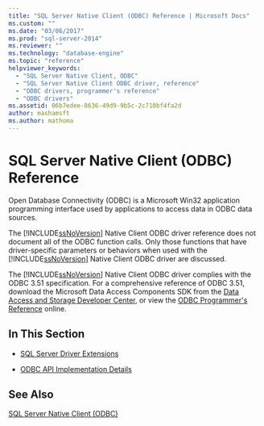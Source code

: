 ```yaml
---
title: "SQL Server Native Client (ODBC) Reference | Microsoft Docs"
ms.custom: ""
ms.date: "03/06/2017"
ms.prod: "sql-server-2014"
ms.reviewer: ""
ms.technology: "database-engine"
ms.topic: "reference"
helpviewer_keywords: 
  - "SQL Server Native Client, ODBC"
  - "SQL Server Native Client ODBC driver, reference"
  - "ODBC drivers, programmer's reference"
  - "ODBC drivers"
ms.assetid: 06b7edee-8636-49d9-9b5c-2c710bf4fa2d
author: mashamsft
ms.author: mathoma
---
```

# SQL Server Native Client (ODBC) Reference
  Open Database Connectivity (ODBC) is a Microsoft Win32 application programming interface used by applications to access data in ODBC data sources.  
  
 The [!INCLUDE[ssNoVersion](../../includes/ssnoversion-md.md)] Native Client ODBC driver reference does not document all of the ODBC function calls. Only those functions that have driver-specific parameters or behaviors when used with the [!INCLUDE[ssNoVersion](../../includes/ssnoversion-md.md)] Native Client ODBC driver are discussed.  
  
 The [!INCLUDE[ssNoVersion](../../includes/ssnoversion-md.md)] Native Client ODBC driver complies with the ODBC 3.51 specification. For a comprehensive reference of ODBC 3.51, download the Microsoft Data Access Components SDK from the [Data Access and Storage Developer Center](https://go.microsoft.com/fwlink?linkid=4173), or view the [ODBC Programmer's Reference](https://go.microsoft.com/fwlink/?LinkId=45250) online.  
  
## In This Section  
  
-   [SQL Server Driver Extensions](../../../2014/database-engine/dev-guide/sql-server-driver-extensions.md)  
  
-   [ODBC API Implementation Details](../../relational-databases/native-client-odbc-api/odbc-api-implementation-details.md)  
  
## See Also  
 [SQL Server Native Client &#40;ODBC&#41;](../../relational-databases/native-client/odbc/sql-server-native-client-odbc.md)  
  
  
